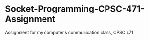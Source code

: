 # Socket-Programming-CPSC-471-Assignment
Assignment for my computer's communication class, CPSC 471
